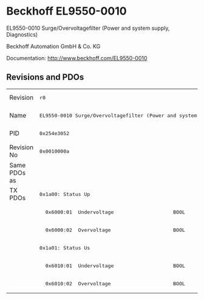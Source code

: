 # Beckhoff EL9550-0010

EL9550-0010 Surge/Overvoltagefilter (Power and system supply, Diagnostics)

Beckhoff Automation GmbH & Co. KG

Documentation: <a href="http://www.beckhoff.com/EL9550-0010">http://www.beckhoff.com/EL9550-0010</a>

## Revisions and PDOs
<table>
<tr >
<td class="first">Revision</td>
<td ><pre>r0</pre></td>
</tr>
<tr >
<td class="first">Name</td>
<td ><pre>EL9550-0010 Surge/Overvoltagefilter (Power and system supply, Diagnostics)</pre></td>
</tr>
<tr >
<td class="first">PID</td>
<td ><pre>0x254e3052</pre></td>
</tr>
<tr >
<td class="first">Revision No</td>
<td ><pre>0x0010000a</pre></td>
</tr>
<tr >
<td class="first">Same PDOs as</td>
<td ></td>
</tr>
<tr class="txpdo pdosection">
<td class="first" rowspan=6 valign=top>TX PDOs</td>
<td><pre>0x1a00: Status Up</pre></td>
<td></td>
</tr>
<tr class="txpdo">
<td class="first"><pre>  0x6000:01  Undervoltage                    BOOL</pre></td>
</tr>
<tr class="txpdo">
<td class="first"><pre>  0x6000:02  Overvoltage                     BOOL</pre></td>
</tr>
<tr class="txpdo pdosection">
<td class="first"><pre>0x1a01: Status Us</pre></td>
</tr>
<tr class="txpdo">
<td class="first"><pre>  0x6010:01  Undervoltage                    BOOL</pre></td>
</tr>
<tr class="txpdo">
<td class="first"><pre>  0x6010:02  Overvoltage                     BOOL</pre></td>
</tr>
</table>
